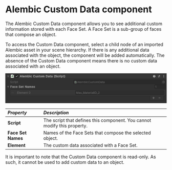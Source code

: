 # Alembic Custom Data component

The Alembic Custom Data component allows you to see additional custom information stored with each Face Set. A Face Set is a sub-group of faces that compose an object.

To access the Custom Data component, select a child node of an imported Alembic asset in your scene hierarchy. If there is any additional data associated with the object, the component will be added automatically. The absence of the Custom Data component means there is no custom data associated with an object.

![Alembic Custom Data component options](images/abc_custom_data.png)
 
| ***Property*** | ***Description*** |
|:---|:---|
| **Script**        | The script that defines this component. You cannot modify this property. |
| **Face Set Names** | Names of the Face Sets that compose the selected object. |
| **Element**        | The custom data associated with a Face Set.                |

It is important to note that the Custom Data component is read-only. As such, it cannot be used to add custom data to an object.

